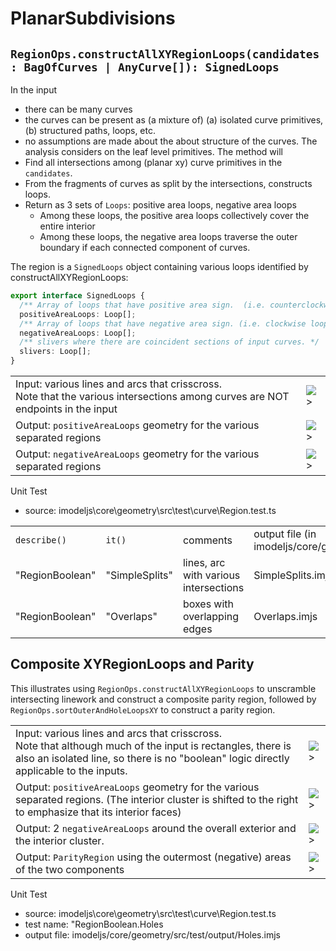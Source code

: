 
# PlanarSubdivisions

## `RegionOps.constructAllXYRegionLoops(candidates: BagOfCurves | AnyCurve[]): SignedLoops`

In the input

- there can be many curves
- the curves can be present as (a mixture of) (a) isolated curve primitives, (b) structured paths, loops, etc.
- no assumptions are made about the about structure of the curves.  The analysis considers on the leaf level primitives.
The method will
- Find all intersections among (planar xy) curve primitives in the `candidates`.
- From the fragments of curves as split by the intersections, constructs loops.
- Return as 3 sets of `Loops`: positive area loops, negative area loops
  - Among these loops, the positive area loops collectively cover the entire interior
  - Among these loops, the negative area loops traverse the outer boundary if each connected component of curves.

 The region is a `SignedLoops` object containing various loops identified by constructAllXYRegionLoops:

```ts
export interface SignedLoops {
  /** Array of loops that have positive area sign.  (i.e. counterclockwise loops) */
  positiveAreaLoops: Loop[];
  /** Array of loops that have negative area sign. (i.e. clockwise loops. */
  negativeAreaLoops: Loop[];
  /** slivers where there are coincident sections of input curves. */
  slivers: Loop[];
}
```

|  |  |
|---|---|
| Input: various lines and arcs that crisscross.<br> Note that the various intersections among curves are NOT endpoints in the input | ![>](./figs/PlanarSubdivision/CrossingLinesInput.png) |
| Output: `positiveAreaLoops` geometry for the various separated regions | ![>](./figs/PlanarSubdivision/CrossingLinesLoops.png) |
| Output: `negativeAreaLoops` geometry for the various separated regions | ![>](./figs/PlanarSubdivision/CrossingLineNegativeAreaLoops.png) |

Unit Test

- source: imodeljs\core\geometry\src\test\curve\Region.test.ts

|  |  |  |  |
|---|---|---|---|
| `describe()`  |  `it()` | comments | output file (in imodeljs/core/geometry/src/test/output/) |
| "RegionBoolean" | "SimpleSplits" | lines, arc with various intersections | SimpleSplits.imjs |
| "RegionBoolean" | "Overlaps" | boxes with overlapping edges | Overlaps.imjs |

## Composite XYRegionLoops and Parity

This illustrates using `RegionOps.constructAllXYRegionLoops` to unscramble intersecting linework and construct a composite parity region, followed by `RegionOps.sortOuterAndHoleLoopsXY` to construct a parity region.

|  |  |
|---|---|
| Input: various lines and arcs that crisscross.<br> Note that although much of the input is rectangles, there is also an isolated line, so there is no "boolean" logic directly applicable to the inputs. | ![>](./figs/PlanarSubdivision/MultiComponentIn.png) |
| Output: `positiveAreaLoops` geometry for the various separated regions.  (The interior cluster is shifted to the right to emphasize that its interior faces) | ![>](./figs/PlanarSubdivision/MultiComponentPositiveAreas.png) |
| Output: 2 `negativeAreaLoops` around the overall exterior and the interior cluster. | ![>](./figs/PlanarSubdivision/MultiComponentNegativeAreas.png) |
| Output: `ParityRegion` using the outermost (negative) areas of the two components | ![>](./figs/PlanarSubdivision/MultiComponentParityOut.png) |

Unit Test

- source: imodeljs\core\geometry\src\test\curve\Region.test.ts
- test name: "RegionBoolean.Holes
- output file:  imodeljs/core/geometry/src/test/output/Holes.imjs
